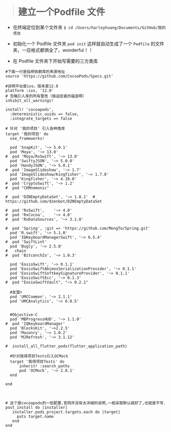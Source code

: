 ># 建立一个Podfile 文件
-  在终端定位到某个文件夹
`$ cd /Users/harleyhuang/Documents/GitHub/我的项目`

- 初始化一个 Podfile 文件夹
`pod init`
这样就自动生成了一个 `Podfile` 的文件夹，一应格式都俱全了，wonderful！！

- 在 Podfile 文件夹下开始写需要的三方类库
```
#下面一行是指明依赖库的来源地址
source 'https://github.com/CocoaPods/Specs.git'

#说明平台是ios，版本是12.0
platform :ios, '12.0'
# 忽略引入库的所有警告（强迫症者的福音啊）
inhibit_all_warnings!

install! 'cocoapods', 
  :deterministic_uuids => false, 
  :integrate_targets => false

# 针对 '我的项目' 引入各种类库
target '我的项目' do  
  use_frameworks!
  
  pod 'SnapKit', '~> 5.0.1'
  pod 'Moya', '~> 13.0'
#  pod 'Moya/RxSwift', '~> 13.0'
  pod 'SwiftyJSON', '~> 5.0.0'
  pod 'HandyJSON', '~> 5.0.1'
#  pod 'ImageSlideshow', '~> 1.7'
  pod 'ImageSlideshow/Kingfisher', '~> 1.7.0'
  pod 'Kingfisher', '~> 4.10.0'
#  pod 'CryptoSwift', '~> 1.2'
#  pod "CKMnemonic"

#  pod 'DZNEmptyDataSet', '~> 1.8.1'  # https://github.com/dzenbot/DZNEmptyDataSet
  
#  pod 'RxSwift',    '~> 4.0'
#  pod 'RxCocoa',    '~> 4.0'
#  pod 'RxDataSources', '~> 3.1.0'
  
#  pod 'Spring', :git => 'https://github.com/MengTo/Spring.git'
  pod 'R.swift', '~> 5.1.0'
  pod 'IQKeyboardManagerSwift', '~> 6.5.4'
#  pod 'SwiftLint'
  pod 'Bugly', '~> 2.5.0'
#   chain
#  pod 'BitconchIo', '~> 1.0.3'

  pod 'EosioSwift', '~> 0.1.1'
  pod 'EosioSwiftAbieosSerializationProvider', '~> 0.1.1'
  pod 'EosioSwiftSoftkeySignatureProvider', '~> 0.1.1'
  pod 'EosioSwiftEcc', '~> 0.1.3'
#  pod "EosioSwiftVault", "~> 0.2.1"

  #友盟+
  pod 'UMCCommon', '~> 2.1.1'
  pod 'UMCAnalytics', '~> 6.0.5'
  

  #Objective-C
  pod 'MBProgressHUD', '~> 1.1.0'
#  pod 'IQKeyboardManager'
  pod 'BlocksKit', '~>2.2.5'
  pod 'Masonry', '~> 1.0.2'
  pod 'MJRefresh', '~> 3.1.12'
  
#  install_all_flutter_pods(flutter_application_path)

  #针对我得项目Tests引入OCMock
  target '我得项目Tests' do
      inherit! :search_paths
      pod 'OCMock', '~> 2.0.1'
  end

end



# 这个是cocoapods的一些配置,官网并没有太详细的说明,一般采取默认就好了,也就是不写.
post_install do |installer|       
   installer.pods_project.targets.each do |target| 
     puts target.name 
   end
end

```


[](https://www.jianshu.com/p/b8b889610b7e)
[](https://www.jianshu.com/p/f18d9f1a1477?utm_campaign=maleskine&utm_content=note&utm_medium=seo_notes&utm_source=recommendation)

